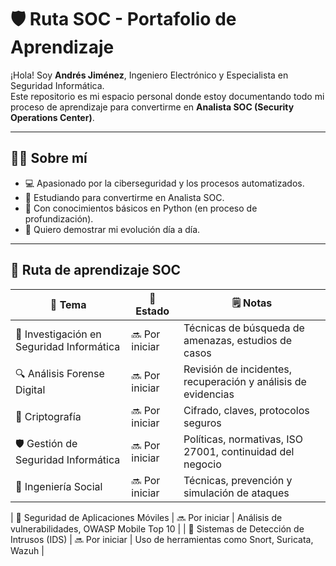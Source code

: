 # 🛡️ Ruta SOC - Portafolio de Aprendizaje

¡Hola! Soy **Andrés Jiménez**, Ingeniero Electrónico y Especialista en Seguridad Informática.  
Este repositorio es mi espacio personal donde estoy documentando todo mi proceso de aprendizaje para convertirme en **Analista SOC (Security Operations Center)**.

---

## 👨‍💻 Sobre mí

- 💻 Apasionado por la ciberseguridad y los procesos automatizados.
- 🧠 Estudiando para convertirme en Analista SOC.
- 🐍 Con conocimientos básicos en Python (en proceso de profundización).
- 🚀 Quiero demostrar mi evolución día a día.

---

## 🧠 Ruta de aprendizaje SOC


| 🧩 Tema                           | 📌 Estado        | 🗒️ Notas                                            |
|-----------------------------------|------------------|-----------------------------------------------------|
| 🧪 Investigación en Seguridad Informática     | 🔜 Por iniciar   | Técnicas de búsqueda de amenazas, estudios de casos |
| 🔍 Análisis Forense Digital       | 🔜 Por iniciar    | Revisión de incidentes, recuperación y análisis de evidencias |
| 🔐 Criptografía                   | 🔜 Por iniciar   | Cifrado, claves, protocolos seguros                |
| 🛡️ Gestión de Seguridad Informática | 🔜 Por iniciar   | Políticas, normativas, ISO 27001, continuidad del negocio |
| 🎯 Ingeniería Social              | 🔜 Por iniciar   | Técnicas, prevención y simulación de ataques       |

| 📱 Seguridad de Aplicaciones Móviles | 🔜 Por iniciar   | Análisis de vulnerabilidades, OWASP Mobile Top 10  |
| 🧷 Sistemas de Detección de Intrusos (IDS) | 🔜 Por iniciar | Uso de herramientas como Snort, Suricata, Wazuh |

